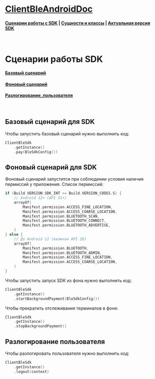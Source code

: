 # [ClientBleAndroidDoc](https://sdkpay.github.io/ClientBleAndroidDoc/)

#### [Сценарии работы с SDK](https://sdkpay.github.io/ClientBleAndroidDoc/clientble_scenario) | [Сущности и классы](https://sdkpay.github.io/ClientBleAndroidDoc/clientble_classes) | [Актуальная версия SDK](https://sdkpay.github.io/ClientBleAndroidDoc/clientble_version)

<br>

# Сценарии работы SDK

#### [Базовый сценарий](https://sdkpay.github.io/ClientBleAndroidDoc/clientble_scenario#базовый-сценарий-для-sdk)
#### [Фоновый сценарий](https://sdkpay.github.io/ClientBleAndroidDoc/clientble_scenario#фоновый-сценарий-для-sdk)
#### [Разлогирование_пользователя](https://sdkpay.github.io/ClientBleAndroidDoc/clientble_scenario#разлогирование-пользователя)

<br>

## Базовый сценарий для SDK

Чтобы запустить базовый сценарий нужно выполнить код:

```kotlin
ClientBleSdk
    .getInstance()
    .pay(BleSdkConfig())
```

## Фоновый сценарий для SDK

Фоновый сценарий запустится при соблюдении условия наличия пермиссий у приложения. Список пермиссий:

```kotlin
if (Build.VERSION.SDK_INT >= Build.VERSION_CODES.S) {
    // Android 12+ (API 31+)
    arrayOf(
        Manifest.permission.ACCESS_FINE_LOCATION,
        Manifest.permission.ACCESS_COARSE_LOCATION,
        Manifest.permission.BLUETOOTH_SCAN,
        Manifest.permission.BLUETOOTH_CONNECT,
        Manifest.permission.BLUETOOTH_ADVERTISE,
    )
} else {
    // До Android 12 (включая API 28)
    arrayOf(
        Manifest.permission.BLUETOOTH,
        Manifest.permission.BLUETOOTH_ADMIN,
        Manifest.permission.ACCESS_FINE_LOCATION,
        Manifest.permission.ACCESS_COARSE_LOCATION,
    )
}

```

Чтобы запустить запуск SDK из фона нужно выполнить код:

```kotlin
ClientBleSdk
    .getInstance()
    .startBackgroundPayment(BleSdkConfig())
```

Чтобы прекратить отслеживания терминалов в фоне:

```kotlin
ClientBleSdk
    .getInstance()
    .stopBackgroundPayment()
```

## Разлогирование пользователя

Чтобы разлогировать пользователя нужно выполнить код:

```kotlin
ClientBleSdk
    .getInstance()
    .logout(context)
```
